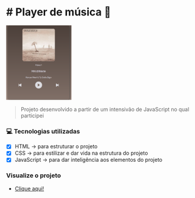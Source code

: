 # # Player de música 🎵

<img src="./github.png" alt="project" style="width: 35%">

> Projeto desenvolvido a partir de um intensivão de JavaScript no qual participei

### 💻 Tecnologias utilizadas

- [x] HTML -> para estruturar o projeto
- [x] CSS -> para estilizar e dar vida na estrutura do projeto
- [x] JavaScript -> para dar inteligência aos elementos do projeto

###  Visualize o projeto

- <a href="https://65ba970465b4cc0675000e4f--clever-pegasus-adf115.netlify.app/" target="_blank">Clique aqui!<a/>



